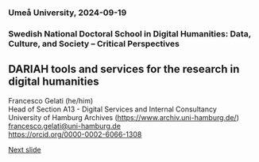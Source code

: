 ### Umeå University, 2024-09-19 
### Swedish National Doctoral School in Digital Humanities: Data, Culture, and Society – Critical Perspectives
## DARIAH tools and services for the research in digital humanities 



Francesco Gelati (he/him)  
Head of Section A13 - Digital Services and Internal Consultancy   
University of Hamburg Archives (https://www.archiv.uni-hamburg.de/)  
francesco.gelati@uni-hamburg.de  
https://orcid.org/0000-0002-6066-1308  

[Next slide](02.md)
